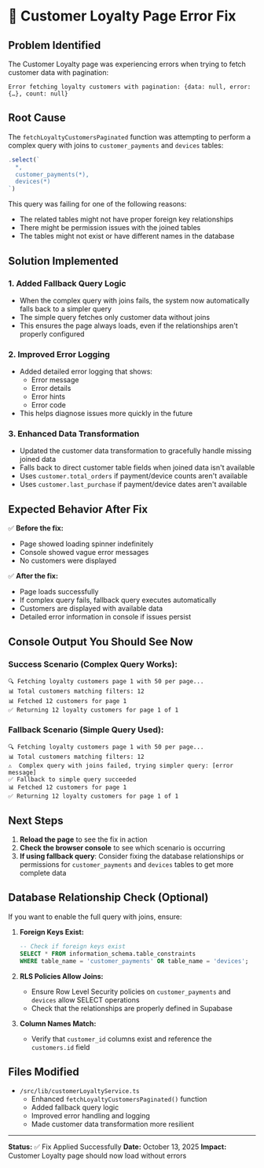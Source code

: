 # 🔧 Customer Loyalty Page Error Fix

## Problem Identified

The Customer Loyalty page was experiencing errors when trying to fetch customer data with pagination:

```
Error fetching loyalty customers with pagination: {data: null, error: {…}, count: null}
```

## Root Cause

The `fetchLoyaltyCustomersPaginated` function was attempting to perform a complex query with joins to `customer_payments` and `devices` tables:

```typescript
.select(`
  *,
  customer_payments(*),
  devices(*)
`)
```

This query was failing for one of the following reasons:
- The related tables might not have proper foreign key relationships
- There might be permission issues with the joined tables
- The tables might not exist or have different names in the database

## Solution Implemented

### 1. **Added Fallback Query Logic**
   - When the complex query with joins fails, the system now automatically falls back to a simpler query
   - The simple query fetches only customer data without joins
   - This ensures the page always loads, even if the relationships aren't properly configured

### 2. **Improved Error Logging**
   - Added detailed error logging that shows:
     - Error message
     - Error details
     - Error hints
     - Error code
   - This helps diagnose issues more quickly in the future

### 3. **Enhanced Data Transformation**
   - Updated the customer data transformation to gracefully handle missing joined data
   - Falls back to direct customer table fields when joined data isn't available
   - Uses `customer.total_orders` if payment/device counts aren't available
   - Uses `customer.last_purchase` if payment/device dates aren't available

## Expected Behavior After Fix

✅ **Before the fix:**
- Page showed loading spinner indefinitely
- Console showed vague error messages
- No customers were displayed

✅ **After the fix:**
- Page loads successfully
- If complex query fails, fallback query executes automatically
- Customers are displayed with available data
- Detailed error information in console if issues persist

## Console Output You Should See Now

### Success Scenario (Complex Query Works):
```
🔍 Fetching loyalty customers page 1 with 50 per page...
📊 Total customers matching filters: 12
📊 Fetched 12 customers for page 1
✅ Returning 12 loyalty customers for page 1 of 1
```

### Fallback Scenario (Simple Query Used):
```
🔍 Fetching loyalty customers page 1 with 50 per page...
📊 Total customers matching filters: 12
⚠️  Complex query with joins failed, trying simpler query: [error message]
✅ Fallback to simple query succeeded
📊 Fetched 12 customers for page 1
✅ Returning 12 loyalty customers for page 1 of 1
```

## Next Steps

1. **Reload the page** to see the fix in action
2. **Check the browser console** to see which scenario is occurring
3. **If using fallback query**: Consider fixing the database relationships or permissions for `customer_payments` and `devices` tables to get more complete data

## Database Relationship Check (Optional)

If you want to enable the full query with joins, ensure:

1. **Foreign Keys Exist:**
   ```sql
   -- Check if foreign keys exist
   SELECT * FROM information_schema.table_constraints 
   WHERE table_name = 'customer_payments' OR table_name = 'devices';
   ```

2. **RLS Policies Allow Joins:**
   - Ensure Row Level Security policies on `customer_payments` and `devices` allow SELECT operations
   - Check that the relationships are properly defined in Supabase

3. **Column Names Match:**
   - Verify that `customer_id` columns exist and reference the `customers.id` field

## Files Modified

- `/src/lib/customerLoyaltyService.ts`
  - Enhanced `fetchLoyaltyCustomersPaginated()` function
  - Added fallback query logic
  - Improved error handling and logging
  - Made customer data transformation more resilient

---

**Status:** ✅ Fix Applied Successfully
**Date:** October 13, 2025
**Impact:** Customer Loyalty page should now load without errors

